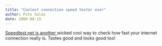 ```yaml
---
title: "Coolest connection speed tester ever"
author: Pito Salas
date: 2006-08-15
---
```


[Speedtest.net is another ](<http://www.speedtest.net/> "Speedtest.net")
wicked cool way to check how fast your internet connection really is. Tastes
good and looks good too!


